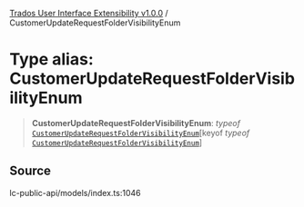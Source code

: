 [Trados User Interface Extensibility v1.0.0](../wiki/globals) / CustomerUpdateRequestFolderVisibilityEnum

# Type alias: CustomerUpdateRequestFolderVisibilityEnum

> **CustomerUpdateRequestFolderVisibilityEnum**: *typeof* [`CustomerUpdateRequestFolderVisibilityEnum`](../wiki/Variable.CustomerUpdateRequestFolderVisibilityEnum)\[keyof *typeof* [`CustomerUpdateRequestFolderVisibilityEnum`](../wiki/Variable.CustomerUpdateRequestFolderVisibilityEnum)\]

## Source

lc-public-api/models/index.ts:1046
